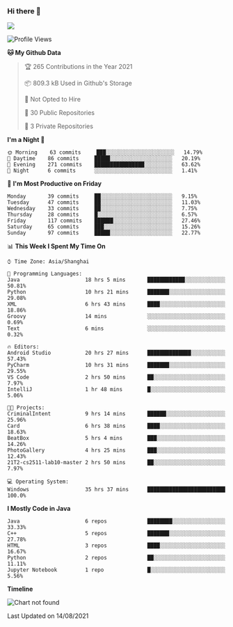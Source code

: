 ### Hi there 👋

<!--
**zhou-ning/zhou-ning** is a ✨ _special_ ✨ repository because its `README.md` (this file) appears on your GitHub profile.

Here are some ideas to get you started:

- 🔭 I’m currently working on ...
- 🌱 I’m currently learning ...
- 👯 I’m looking to collaborate on ...
- 🤔 I’m looking for help with ...
- 💬 Ask me about ...
- 📫 How to reach me: ...
- 😄 Pronouns: ...
- ⚡ Fun fact: ...
-->
![](https://github-readme-stats.vercel.app/api?username=zhou-ning)

<!--START_SECTION:waka-->
![Profile Views](http://img.shields.io/badge/Profile%20Views-1-blue)

**🐱 My Github Data** 

> 🏆 265 Contributions in the Year 2021
 > 
> 📦 809.3 kB Used in Github's Storage 
 > 
> 🚫 Not Opted to Hire
 > 
> 📜 30 Public Repositories 
 > 
> 🔑 3 Private Repositories  
 > 
**I'm a Night 🦉** 

```text
🌞 Morning    63 commits     ███░░░░░░░░░░░░░░░░░░░░░░   14.79% 
🌆 Daytime    86 commits     █████░░░░░░░░░░░░░░░░░░░░   20.19% 
🌃 Evening    271 commits    ████████████████░░░░░░░░░   63.62% 
🌙 Night      6 commits      ░░░░░░░░░░░░░░░░░░░░░░░░░   1.41%

```
📅 **I'm Most Productive on Friday** 

```text
Monday       39 commits     ██░░░░░░░░░░░░░░░░░░░░░░░   9.15% 
Tuesday      47 commits     ██░░░░░░░░░░░░░░░░░░░░░░░   11.03% 
Wednesday    33 commits     ██░░░░░░░░░░░░░░░░░░░░░░░   7.75% 
Thursday     28 commits     █░░░░░░░░░░░░░░░░░░░░░░░░   6.57% 
Friday       117 commits    ██████░░░░░░░░░░░░░░░░░░░   27.46% 
Saturday     65 commits     ███░░░░░░░░░░░░░░░░░░░░░░   15.26% 
Sunday       97 commits     █████░░░░░░░░░░░░░░░░░░░░   22.77%

```


📊 **This Week I Spent My Time On** 

```text
⌚︎ Time Zone: Asia/Shanghai

💬 Programming Languages: 
Java                     18 hrs 5 mins       ████████████░░░░░░░░░░░░░   50.81% 
Python                   10 hrs 21 mins      ███████░░░░░░░░░░░░░░░░░░   29.08% 
XML                      6 hrs 43 mins       ████░░░░░░░░░░░░░░░░░░░░░   18.86% 
Groovy                   14 mins             ░░░░░░░░░░░░░░░░░░░░░░░░░   0.69% 
Text                     6 mins              ░░░░░░░░░░░░░░░░░░░░░░░░░   0.32%

🔥 Editors: 
Android Studio           20 hrs 27 mins      ██████████████░░░░░░░░░░░   57.43% 
PyCharm                  10 hrs 31 mins      ███████░░░░░░░░░░░░░░░░░░   29.55% 
VS Code                  2 hrs 50 mins       ██░░░░░░░░░░░░░░░░░░░░░░░   7.97% 
IntelliJ                 1 hr 48 mins        █░░░░░░░░░░░░░░░░░░░░░░░░   5.06%

🐱‍💻 Projects: 
CriminalIntent           9 hrs 14 mins       ██████░░░░░░░░░░░░░░░░░░░   25.96% 
Card                     6 hrs 38 mins       ████░░░░░░░░░░░░░░░░░░░░░   18.63% 
BeatBox                  5 hrs 4 mins        ███░░░░░░░░░░░░░░░░░░░░░░   14.26% 
PhotoGallery             4 hrs 25 mins       ███░░░░░░░░░░░░░░░░░░░░░░   12.43% 
21T2-cs2511-lab10-master 2 hrs 50 mins       ██░░░░░░░░░░░░░░░░░░░░░░░   7.97%

💻 Operating System: 
Windows                  35 hrs 37 mins      █████████████████████████   100.0%

```

**I Mostly Code in Java** 

```text
Java                     6 repos             ████████░░░░░░░░░░░░░░░░░   33.33% 
C++                      5 repos             ███████░░░░░░░░░░░░░░░░░░   27.78% 
HTML                     3 repos             ████░░░░░░░░░░░░░░░░░░░░░   16.67% 
Python                   2 repos             ██░░░░░░░░░░░░░░░░░░░░░░░   11.11% 
Jupyter Notebook         1 repo              █░░░░░░░░░░░░░░░░░░░░░░░░   5.56%

```


**Timeline**

![Chart not found](https://raw.githubusercontent.com/zhou-ning/zhou-ning/main/charts/bar_graph.png) 


 Last Updated on 14/08/2021
<!--END_SECTION:waka-->
